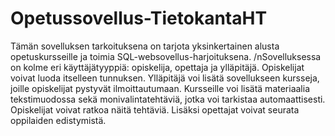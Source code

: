 # Opetussovellus-TietokantaHT

Tämän sovelluksen tarkoituksena on tarjota yksinkertainen alusta opetuskursseille ja toimia SQL-websovellus-harjoituksena. /nSovelluksessa on kolme eri käyttäjätyyppiä: opiskelija, opettaja
ja ylläpitäjä. Opiskelijat voivat luoda itselleen tunnuksen. Ylläpitäjä voi lisätä sovellukseen kursseja, joille opiskelijat pystyvät ilmoittautumaan. Kursseille voi lisätä materiaalia tekstimuodossa
sekä monivalintatehtäviä, jotka voi tarkistaa automaattisesti. Opiskelijat voivat ratkoa näitä tehtäviä. Lisäksi opettajat voivat seurata oppilaiden edistymistä.
